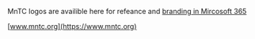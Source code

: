 MnTC logos are availible here for refeance and [branding in Mircosoft 365](https://learn.microsoft.com/en-us/microsoft-365/admin/setup/customize-your-organization-theme?view=o365-worldwide)

[www.mntc.org](https://www.mntc.org)
